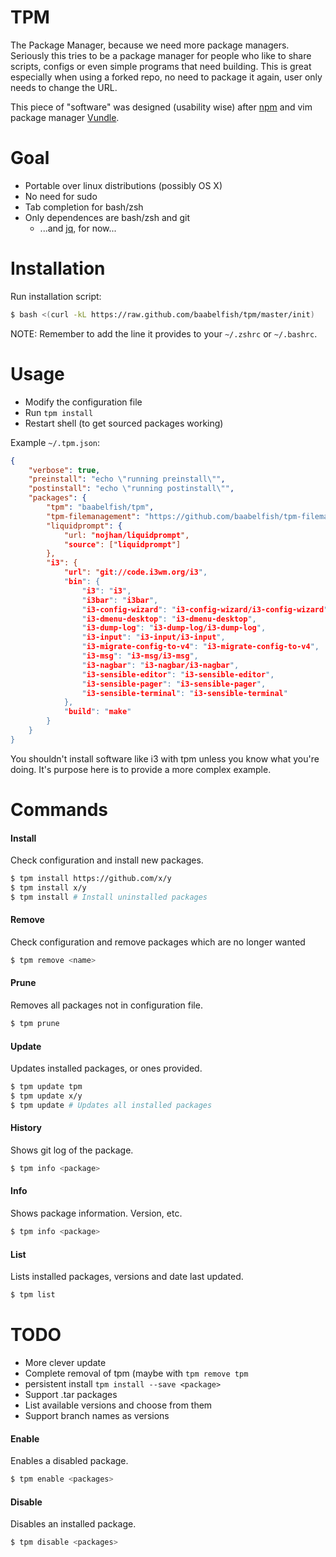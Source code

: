 TPM
===

The Package Manager, because we need more package managers. Seriously this tries
to be a package manager for people who like to share scripts, configs or even
simple programs that need building. This is great especially when using a forked
repo, no need to package it again, user only needs to change the URL.

This piece of "software" was designed (usability wise) after [npm](https://npmjs.org) and vim package manager
[Vundle](https://github.com/gmarik/vundle).

# Goal
- Portable over linux distributions (possibly OS X)
- No need for sudo
- Tab completion for bash/zsh
- Only dependences are bash/zsh and git
  - ...and [jq](http://stedolan.github.io/jq/), for now...

# Installation
Run installation script:
```bash
$ bash <(curl -kL https://raw.github.com/baabelfish/tpm/master/init)
```

NOTE: Remember to add the line it provides to your ``~/.zshrc`` or ``~/.bashrc``.

# Usage
- Modify the configuration file
- Run ``tpm install``
- Restart shell (to get sourced packages working)

Example ``~/.tpm.json``:
```json
{
    "verbose": true,
    "preinstall": "echo \"running preinstall\"",
    "postinstall": "echo \"running postinstall\"",
    "packages": {
        "tpm": "baabelfish/tpm",
        "tpm-filemanagement": "https://github.com/baabelfish/tpm-filemanagement",
        "liquidprompt": {
            "url: "nojhan/liquidprompt",
            "source": ["liquidprompt"]
        },
        "i3": {
            "url": "git://code.i3wm.org/i3",
            "bin": {
                "i3": "i3",
                "i3bar": "i3bar",
                "i3-config-wizard": "i3-config-wizard/i3-config-wizard",
                "i3-dmenu-desktop": "i3-dmenu-desktop",
                "i3-dump-log": "i3-dump-log/i3-dump-log",
                "i3-input": "i3-input/i3-input",
                "i3-migrate-config-to-v4": "i3-migrate-config-to-v4",
                "i3-msg": "i3-msg/i3-msg",
                "i3-nagbar": "i3-nagbar/i3-nagbar",
                "i3-sensible-editor": "i3-sensible-editor",
                "i3-sensible-pager": "i3-sensible-pager",
                "i3-sensible-terminal": "i3-sensible-terminal"
            },
            "build": "make"
        }
    }
}
```

You shouldn't install software like i3 with tpm unless you know what you're
doing. It's purpose here is to provide a more complex example.

# Commands

#### Install
Check configuration and install new packages.
```bash
$ tpm install https://github.com/x/y
$ tpm install x/y
$ tpm install # Install uninstalled packages
```

#### Remove
Check configuration and remove packages which are no longer wanted
```bash
$ tpm remove <name>
```

#### Prune
Removes all packages not in configuration file.
```bash
$ tpm prune
```

#### Update
Updates installed packages, or ones provided.
```bash
$ tpm update tpm
$ tpm update x/y
$ tpm update # Updates all installed packages
```

#### History
Shows git log of the package.
```bash
$ tpm info <package>
```

#### Info
Shows package information. Version, etc.
```bash
$ tpm info <package>
```

#### List
Lists installed packages, versions and date last updated.
```bash
$ tpm list
```

# TODO
- More clever update
- Complete removal of tpm (maybe with ``tpm remove tpm``
- persistent install `` tpm install --save <package> ``
- Support .tar packages
- List available versions and choose from them
- Support branch names as versions

#### Enable
Enables a disabled package.
```bash
$ tpm enable <packages>
```

#### Disable
Disables an installed package.
```bash
$ tpm disable <packages>
```
